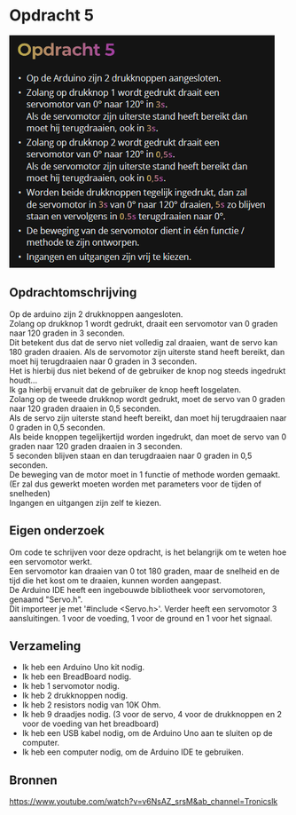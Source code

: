 # Opdracht 5
![img.png](../afbeeldingen/brightspaceopdracht5.png)
## Opdrachtomschrijving
Op de arduino zijn 2 drukknoppen aangesloten.  
Zolang op drukknop 1 wordt gedrukt, draait een servomotor van 0 graden naar 120 graden in 3 seconden.  
Dit betekent dus dat de servo niet volledig zal draaien, want de servo kan 180 graden draaien.
Als de servomotor zijn uiterste stand heeft bereikt, dan moet hij terugdraaien naar 0 graden in 3 seconden.  
Het is hierbij dus niet bekend of de gebruiker de knop nog steeds ingedrukt houdt...  
Ik ga hierbij ervanuit dat de gebruiker de knop heeft losgelaten.  
Zolang op de tweede drukknop wordt gedrukt, moet de servo van 0 graden naar 120 graden draaien in 0,5 seconden.  
Als de servo zijn uiterste stand heeft bereikt, dan moet hij terugdraaien naar 0 graden in 0,5 seconden.  
Als beide knoppen tegelijkertijd worden ingedrukt, dan moet de servo van 0 graden naar 120 graden draaien in 3 seconden.  
5 seconden blijven staan en dan terugdraaien naar 0 graden in 0,5 seconden.  
De beweging van de motor moet in 1 functie of methode worden gemaakt.  
(Er zal dus gewerkt moeten worden met parameters voor de tijden of snelheden)  
Ingangen en uitgangen zijn zelf te kiezen.

## Eigen onderzoek
Om code te schrijven voor deze opdracht, is het belangrijk om te weten hoe een servomotor werkt.  
Een servomotor kan draaien van 0 tot 180 graden, maar de snelheid en de tijd die het kost om te draaien, kunnen worden aangepast.  
De Arduino IDE heeft een ingebouwde bibliotheek voor servomotoren, genaamd "Servo.h".  
Dit importeer je met '#include <Servo.h>'.
Verder heeft een servomotor 3 aansluitingen. 1 voor de voeding, 1 voor de ground en 1 voor het signaal.

## Verzameling
- Ik heb een Arduino Uno kit nodig.
- Ik heb een BreadBoard nodig.
- Ik heb 1 servomotor nodig.
- Ik heb 2 drukknoppen nodig.
- Ik heb 2 resistors nodig van 10K Ohm.
- Ik heb 9 draadjes nodig. (3 voor de servo, 4 voor de drukknoppen en 2 voor de voeding van het breadboard)
- Ik heb een USB kabel nodig, om de Arduino Uno aan te sluiten op de computer.
- Ik heb een computer nodig, om de Arduino IDE te gebruiken.

## Bronnen
https://www.youtube.com/watch?v=v6NsAZ_srsM&ab_channel=Tronicslk